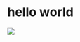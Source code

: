 <html>
<head>
	<title>hello world page</title>
</head>
<body>
	<h1>hello world</h1>
	<img src="https://preview.redd.it/zfohxnf8t3pa1.jpg?width=1024&format=pjpg&auto=webp&v=enabled&s=0f660e0a56476991ee3b97f2885d8c010fec5b97"
</body>
</html>
